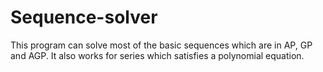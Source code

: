 # Sequence-solver

This program can solve most of the basic sequences which are in AP, GP and AGP.
It also works for series which satisfies a polynomial equation.
